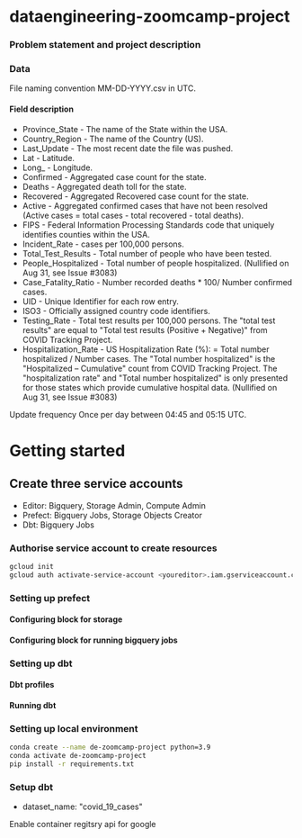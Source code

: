 # dataengineering-zoomcamp-project

### Problem statement and project description

### Data

File naming convention
MM-DD-YYYY.csv in UTC.

#### Field description
* Province_State - The name of the State within the USA.
* Country_Region - The name of the Country (US).
* Last_Update - The most recent date the file was pushed.
* Lat - Latitude.
* Long_ - Longitude.
* Confirmed - Aggregated case count for the state.
* Deaths - Aggregated death toll for the state.
* Recovered - Aggregated Recovered case count for the state.
* Active - Aggregated confirmed cases that have not been resolved (Active cases = total cases - total recovered - total deaths).
* FIPS - Federal Information Processing Standards code that uniquely identifies counties within the USA.
* Incident_Rate - cases per 100,000 persons.
* Total_Test_Results - Total number of people who have been tested.
* People_Hospitalized - Total number of people hospitalized. (Nullified on Aug 31, see Issue #3083)
* Case_Fatality_Ratio - Number recorded deaths * 100/ Number confirmed cases.
* UID - Unique Identifier for each row entry.
* ISO3 - Officially assigned country code identifiers.
* Testing_Rate - Total test results per 100,000 persons. The "total test results" are equal to "Total test results (Positive + Negative)" from COVID Tracking Project.
* Hospitalization_Rate - US Hospitalization Rate (%): = Total number hospitalized / Number cases. The "Total number hospitalized" is the "Hospitalized – Cumulative" count from COVID Tracking Project. The "hospitalization rate" and "Total number hospitalized" is only presented for those states which provide cumulative hospital data. (Nullified on Aug 31, see Issue #3083)

Update frequency
Once per day between 04:45 and 05:15 UTC.

# Getting started

## Create three service accounts
- Editor: Bigquery, Storage Admin, Compute Admin
- Prefect: Bigquery Jobs, Storage Objects Creator
- Dbt: Bigquery Jobs

### Authorise service account to create resources
```bash 
gcloud init 
gcloud auth activate-service-account <youreditor>.iam.gserviceaccount.com --key-file=</path/editor.json>
```

### Setting up prefect
#### Configuring block for storage
#### Configuring block for running bigquery jobs

### Setting up dbt
#### Dbt profiles
#### Running dbt
### Setting up local environment

```bash
conda create --name de-zoomcamp-project python=3.9
conda activate de-zoomcamp-project
pip install -r requirements.txt
```

### Setup dbt

* dataset_name: "covid_19_cases"


Enable container regitsry api for google